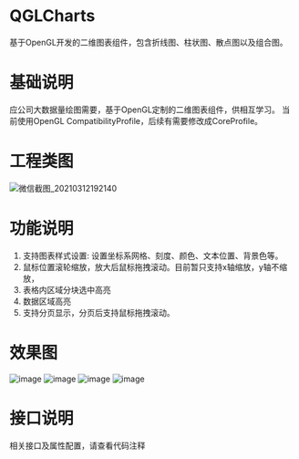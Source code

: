 # QGLCharts
基于OpenGL开发的二维图表组件，包含折线图、柱状图、散点图以及组合图。

# 基础说明
应公司大数据量绘图需要，基于OpenGL定制的二维图表组件，供相互学习。
当前使用OpenGL CompatibilityProfile，后续有需要修改成CoreProfile。

# 工程类图
![微信截图_20210312192140](https://user-images.githubusercontent.com/9159331/110934722-5e30e700-8369-11eb-891b-da76e555792b.png)


# 功能说明
1. 支持图表样式设置: 设置坐标系网格、刻度、颜色、文本位置、背景色等。
2. 鼠标位置滚轮缩放，放大后鼠标拖拽滚动。目前暂只支持x轴缩放，y轴不缩放，
3. 表格内区域分块选中高亮
4. 数据区域高亮
5. 支持分页显示，分页后支持鼠标拖拽滚动。

# 效果图
![image](https://user-images.githubusercontent.com/9159331/110934842-8c162b80-8369-11eb-8f50-71bb7057c988.png)
![image](https://user-images.githubusercontent.com/9159331/110934860-933d3980-8369-11eb-8701-07db19cae765.png)
![image](https://user-images.githubusercontent.com/9159331/110934872-9afcde00-8369-11eb-9507-ff5cb88fd771.png)
![image](https://user-images.githubusercontent.com/9159331/110934896-a3edaf80-8369-11eb-94fa-adbb1fd7a4b9.png)

# 接口说明
相关接口及属性配置，请查看代码注释
